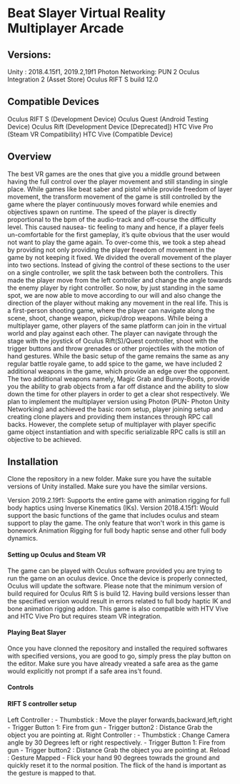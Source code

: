 # Beat Slayer Virtual Reality Multiplayer Arcade

## Versions:
Unity : 2018.4.15f1, 2019.2,19f1
Photon Networking: PUN 2 
Oculus Integration 2 (Asset Store)
Oculus RIFT S build 12.0

## Compatible Devices
Oculus RIFT S (Development Device)
Oculus Quest (Android Testing Device)
Oculus Rift (Development Device [Deprecated])
HTC Vive Pro (Steam VR Compatibility)
HTC Vive (Compatible Device)


## Overview
The best VR games are the ones that give you a middle ground between having the full control over the player movement and still standing in single place. While games like beat saber and pistol while provide freedom of layer movement, the transform movement of the game is still controlled by the game where the player continuously moves forward while enemies and objectives spawn on runtime. The speed of the player is directly proportional to the bpm of the audio-track and off-course the difficulty level. This caused nausea- tic feeling to many and hence, if a player feels un-comfortable for the first gameplay, it’s quite obvious that the user would not want to play the game again. To over-come this, we took a step ahead by providing not only providing the player freedom of movement in the game by not keeping it fixed. We divided the overall movement of the player into two sections. Instead of giving the control of these sections to the user on a single controller, we split the task between both the controllers. This made the player move from the left controller and change the angle towards the enemy player by right controller. So now, by just standing in the same spot, we are now able to move according to our will and also change the direction of the player without making any movement in the real life. This is a first-person shooting game, where the player can navigate along the scene, shoot, change weapon, pickup/drop weapons. While being a multiplayer game, other players of the same platform can join in the virtual world and play against each other. The player can navigate through the stage
with the joystick of Oculus Rift(S)/Quest controller, shoot with the trigger buttons and throw grenades or other projectiles with the motion of hand gestures. While the basic setup of the game remains the same as any regular battle royale game, to add spice to the game, we have included 2 additional weapons in the game, which provide an edge over the opponent. The two additional weapons namely, Magic Grab and Bunny-Boots, provide you the ability to grab objects from a far off distance and the ability to slow down the time for other players in order to get a clear shot respectively. We plan to implement the multiplayer version using Photon (PUN- Photon Unity Networking) and achieved the basic room setup, player joining setup and creating clone players and providing them instances through RPC call backs. However, the complete setup of multiplayer with player specific game object instantiation and with specific serializable RPC calls is still an objective to be achieved.


## Installation

Clone the repository in a new folder. Make sure you have the suitable versions of Unity installed. Make sure you have the similar versions.

Version 2019.2.19f1: Supports the entire game with animation rigging for full body haptics using Inverse Kinematics (IKs). 
Version 2018.4.15f1: Would support the basic functions of the game that includes oculus and steam support to play the game. The only feature that won't work in this game is bonework Animation Rigging for full body haptic sense and other full body dynamics.

#### Setting up Oculus and Steam VR
The game can be played with Oculus software provided you are trying to run the game on an oculus device. Once the device is properly connected, Oculus will update the software. Please note that the minimum version of build required for Oculus Rift S is build 12. Having build versions lesser than the specified version would result in errors related to full body haptic IK and bone animation rigging addon. This game is also compatible with HTV Vive and HTC Vive Pro but requires steam VR integration.

#### Playing Beat Slayer
Once you have clonned the repository and installed the required softwares with specified versions, you are good to go, simply press the play button on the editor. Make sure you have already vreated a safe area as the game would explicitly not prompt if a safe area ins't found.


#### Controls
#### RIFT S controller setup
  Left Controller : 
              - Thumbstick : Move the player forwards,backward,left,right
              - Trigger Button 1: Fire from gun
              - Trigger button2 : Distance Grab the object you are pointing at.
  Right Controller : 
              - Thumbstick :  Change Camera angle by 30 Degrees left or right respectively.
              - Trigger Button 1: Fire from gun
              - Trigger button2 : Distance Grab the object you are pointing at.
  Reload : Gesture Mapped
          - Flick your hand 90 degrees towrads the ground and quickly reset it to the normal position. The flick of the hand      is important as the gesture is mapped to that. 




